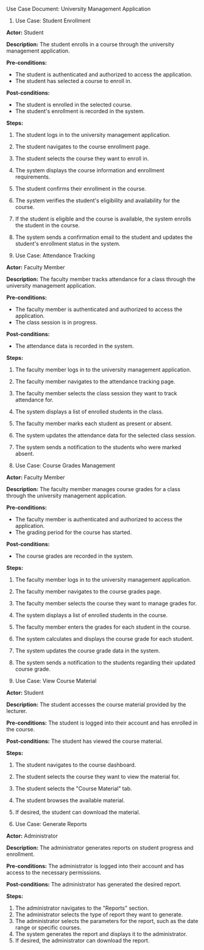 Use Case Document: University Management Application

1. Use Case: Student Enrollment

**Actor:** Student

**Description:** The student enrolls in a course through the university management application.

**Pre-conditions:**
- The student is authenticated and authorized to access the application.
- The student has selected a course to enroll in.

**Post-conditions:**
- The student is enrolled in the selected course.
- The student's enrollment is recorded in the system.

**Steps:**
1. The student logs in to the university management application.
2. The student navigates to the course enrollment page.
3. The student selects the course they want to enroll in.
4. The system displays the course information and enrollment requirements.
5. The student confirms their enrollment in the course.
6. The system verifies the student's eligibility and availability for the course.
7. If the student is eligible and the course is available, the system enrolls the student in the course.
8. The system sends a confirmation email to the student and updates the student's enrollment status in the system.

2. Use Case: Attendance Tracking

**Actor:** Faculty Member

**Description:** The faculty member tracks attendance for a class through the university management application.

**Pre-conditions:**
- The faculty member is authenticated and authorized to access the application.
- The class session is in progress.

**Post-conditions:**
- The attendance data is recorded in the system.

**Steps:**
1. The faculty member logs in to the university management application.
2. The faculty member navigates to the attendance tracking page.
3. The faculty member selects the class session they want to track attendance for.
4. The system displays a list of enrolled students in the class.
5. The faculty member marks each student as present or absent.
6. The system updates the attendance data for the selected class session.
7. The system sends a notification to the students who were marked absent.

3. Use Case: Course Grades Management

**Actor:** Faculty Member

**Description:** The faculty member manages course grades for a class through the university management application.

**Pre-conditions:**
- The faculty member is authenticated and authorized to access the application.
- The grading period for the course has started.

**Post-conditions:**
- The course grades are recorded in the system.

**Steps:**
1. The faculty member logs in to the university management application.
2. The faculty member navigates to the course grades page.
3. The faculty member selects the course they want to manage grades for.
4. The system displays a list of enrolled students in the course.
5. The faculty member enters the grades for each student in the course.
6. The system calculates and displays the course grade for each student.
7. The system updates the course grade data in the system.
8. The system sends a notification to the students regarding their updated course grade.

4. Use Case: View Course Material

**Actor:** Student

**Description:** The student accesses the course material provided by the lecturer.

**Pre-conditions:** The student is logged into their account and has enrolled in the course.

**Post-conditions:** The student has viewed the course material.

**Steps:**
1. The student navigates to the course dashboard.
2. The student selects the course they want to view the material for.
3. The student selects the "Course Material" tab.
4. The student browses the available material.
5. If desired, the student can download the material.

5. Use Case: Generate Reports

**Actor:** Administrator

**Description:** The administrator generates reports on student progress and enrollment.

**Pre-conditions:** The administrator is logged into their account and has access to the necessary permissions.

**Post-conditions:** The administrator has generated the desired report.

**Steps:**
1. The administrator navigates to the "Reports" section.
2. The administrator selects the type of report they want to generate.
3. The administrator selects the parameters for the report, such as the date range or specific courses.
4. The system generates the report and displays it to the administrator.
5. If desired, the administrator can download the report.